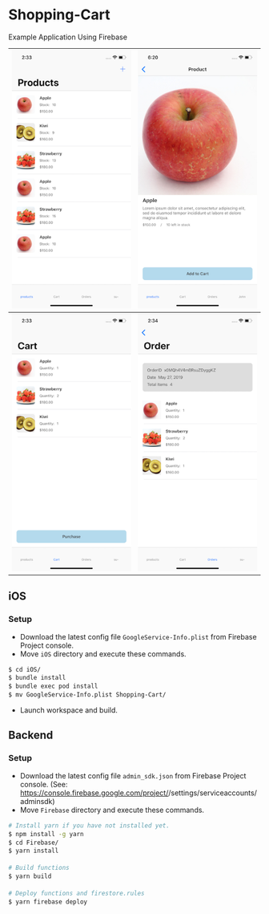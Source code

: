 # Shopping-Cart

Example Application Using Firebase

| ![1](Images/img1.png) | ![2](Images/img2.png) |
| --------------------- | --------------------- |
| ![3](Images/img3.png) | ![4](Images/img4.png) |

## iOS

### Setup

- Download the latest config file `GoogleService-Info.plist` from Firebase Project console.
- Move `iOS` directory and execute these commands.

```bash
$ cd iOS/
$ bundle install
$ bundle exec pod install
$ mv GoogleService-Info.plist Shopping-Cart/
```

- Launch workspace and build.

## Backend

### Setup

- Download the latest config file `admin_sdk.json` from Firebase Project console. (See: https://console.firebase.google.com/project/<your-project-id>/settings/serviceaccounts/adminsdk)
- Move `Firebase` directory and execute these commands.

```bash
# Install yarn if you have not installed yet.
$ npm install -g yarn
$ cd Firebase/
$ yarn install

# Build functions
$ yarn build

# Deploy functions and firestore.rules
$ yarn firebase deploy
```
